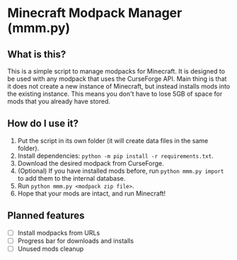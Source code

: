 # Minecraft Modpack Manager (mmm.py)

## What is this?

This is a simple script to manage modpacks for Minecraft. It is designed to be used with any modpack that uses the CurseForge API. Main thing is that it does not create a new instance of Minecraft, but instead installs mods into the existing instance. This means you don't have to lose 5GB of space for mods that you already have stored.

## How do I use it?

1. Put the script in its own folder (it will create data files in the same folder).
2. Install dependencies: `python -m pip install -r requirements.txt`.
3. Download the desired modpack from CurseForge.
4. (Optional) If you have installed mods before, run `python mmm.py import` to add them to the internal database.
5. Run `python mmm.py <modpack zip file>`.
6. Hope that your mods are intact, and run Minecraft!

## Planned features

- [ ] Install modpacks from URLs
- [ ] Progress bar for downloads and installs
- [ ] Unused mods cleanup